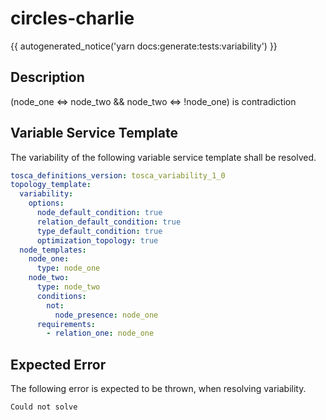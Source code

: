 # circles-charlie

{{ autogenerated_notice('yarn docs:generate:tests:variability') }}

## Description

(node_one <=> node_two && node_two <=> !node_one) is contradiction

## Variable Service Template

The variability of the following variable service template shall be resolved.

```yaml linenums="1"
tosca_definitions_version: tosca_variability_1_0
topology_template:
  variability:
    options:
      node_default_condition: true
      relation_default_condition: true
      type_default_condition: true
      optimization_topology: true
  node_templates:
    node_one:
      type: node_one
    node_two:
      type: node_two
      conditions:
        not:
          node_presence: node_one
      requirements:
        - relation_one: node_one
```





## Expected Error

The following error is expected to be thrown, when resolving variability.

```text linenums="1"
Could not solve
```

